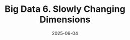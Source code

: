 ---
title: "Big Data 6. Slowly Changing Dimensions"
date: 2025-06-04
draft: true
ShowToc: true
tags: ["Big Data", "dbt", "basics", "modern data stack", "databases", "interview prep"]
categories: ["Tech", "Databases"]
---